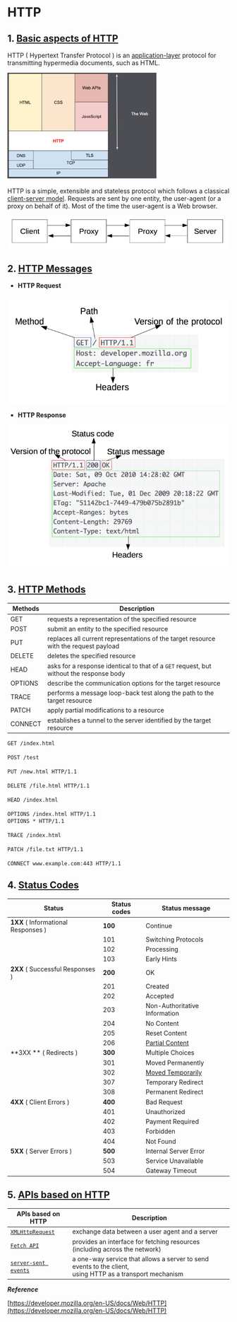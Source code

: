 # HTTP



## 1. [Basic aspects of HTTP](https://developer.mozilla.org/en-US/docs/Web/HTTP/Overview#basic_aspects_of_http)



HTTP ( Hypertext Transfer Protocol ) is an [application-layer](https://en.wikipedia.org/wiki/Application_Layer) protocol for transmitting hypermedia documents, such as HTML. 



<img src="Shortcut-images/HTTP.png" alt="HTTP as an application layer protocol, on top of TCP (transport layer) and IP (network layer) and below the presentation layer." style="zoom:33%;" />



HTTP is a simple, extensible and stateless protocol which follows a classical [client-server model](https://en.wikipedia.org/wiki/Client–server_model). Requests are sent by one entity, the user-agent (or a proxy on behalf of it). Most of the time the user-agent is a Web browser.



![Client server chain](Shortcut-images/client-server-chain.png)



## 2. [HTTP Messages](https://developer.mozilla.org/en-US/docs/Web/HTTP/Overview#http_messages)

- **HTTP Request**

![A basic HTTP request](Shortcut-images/http_request.png)

- **HTTP Response**

![img](Shortcut-images/http_response.png)

## 3. [HTTP Methods](https://developer.mozilla.org/en-US/docs/Web/HTTP/Methods)

| Methods | Description                                                  |
| ------- | ------------------------------------------------------------ |
| GET     | requests a representation of the specified resource          |
| POST    | submit an entity to the specified resource                   |
| PUT     | replaces all current representations of the target resource with the request payload |
| DELETE  | deletes the specified resource                               |
| HEAD    | asks for a response identical to that of a `GET` request, but without the response body |
| OPTIONS | describe the communication options for the target resource   |
| TRACE   | performs a message loop-back test along the path to the target resource |
| PATCH   | apply partial modifications to a resource                    |
| CONNECT | establishes a tunnel to the server identified by the target resource |

```http
GET /index.html

POST /test

PUT /new.html HTTP/1.1

DELETE /file.html HTTP/1.1

HEAD /index.html

OPTIONS /index.html HTTP/1.1
OPTIONS * HTTP/1.1

TRACE /index.html

PATCH /file.txt HTTP/1.1

CONNECT www.example.com:443 HTTP/1.1
```



## 4. [Status Codes](https://developer.mozilla.org/en-US/docs/Web/HTTP/Status)

| Status                               | Status codes | Status message                |
| ------------------------------------ | ------------ | ----------------------------- |
| **1XX**  ( Informational Responses ) | **100**      | Continue                      |
|                                      | 101          | Switching Protocols           |
|                                      | 102          | Processing                    |
|                                      | 103          | Early Hints                   |
| **2XX** ( Successful Responses )     | **200**      | OK                            |
|                                      | 201          | Created                       |
|                                      | 202          | Accepted                      |
|                                      | 203          | Non-Authoritative Information |
|                                      | 204          | No Content                    |
|                                      | 205          | Reset Content                 |
|                                      | 206          | <u>Partial Content</u>        |
| **3XX ** ( Redirects )               | **300**      | Multiple Choices              |
|                                      | 301          | Moved Permanently             |
|                                      | 302          | <u>Moved Temporarily</u>      |
|                                      | 307          | Temporary Redirect            |
|                                      | 308          | Permanent Redirect            |
| **4XX** ( Client Errors )            | **400**      | Bad Request                   |
|                                      | 401          | Unauthorized                  |
|                                      | 402          | Payment Required              |
|                                      | 403          | Forbidden                     |
|                                      | 404          | Not Found                     |
| **5XX** ( Server Errors )            | **500**      | Internal Server Error         |
|                                      | 503          | Service Unavailable           |
|                                      | 504          | Gateway Timeout               |



## 5.  [APIs based on HTTP](https://developer.mozilla.org/en-US/docs/Web/HTTP/Overview#apis_based_on_http)

| APIs based on HTTP                                           | Description                                                  |
| ------------------------------------------------------------ | ------------------------------------------------------------ |
| [`XMLHttpRequest`](https://developer.mozilla.org/en-US/docs/Web/API/XMLHttpRequest) | exchange data between a user agent and a server              |
| [`Fetch API`](https://developer.mozilla.org/en-US/docs/Web/API/Fetch_API) | provides an interface for fetching resources (including across the network) |
| [`server-sent events`](https://developer.mozilla.org/en-US/docs/Web/API/Server-sent_events) | a one-way service that allows a server to send events to the client, <br />using HTTP as a transport mechanism |



***Reference***

[https://developer.mozilla.org/en-US/docs/Web/HTTP](https://developer.mozilla.org/en-US/docs/Web/HTTP)

